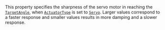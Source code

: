 This property specifies the sharpness of the servo motor in reaching the
[`TargetAngle`](https://create.roblox.com/docs/reference/engine/classes/HingeConstraint#TargetAngle), when
[`ActuatorType`](https://create.roblox.com/docs/reference/engine/classes/HingeConstraint#ActuatorType) is set to
[`Servo`](https://create.roblox.com/docs/reference/engine/enums/ActuatorType). Larger values correspond to a faster response
and smaller values results in more damping and a slower response.